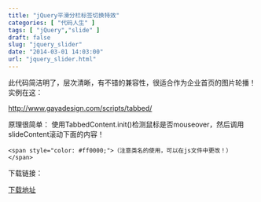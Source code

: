 ```yaml
---
title: "jQuery平滑分栏标签切换特效"
categories: [ "代码人生" ]
tags: [ "jQuery","slide" ]
draft: false
slug: "jquery_slider"
date: "2014-03-01 14:03:00"
url: "jquery_slider.html"
---
```


此代码简洁明了，层次清晰，有不错的兼容性，很适合作为企业首页的图片轮播！ 实例在这：

<a href="http://www.gayadesign.com/scripts/tabbed/" target="_blank">http://www.gayadesign.com/scripts/tabbed/</a>   

原理很简单： 使用TabbedContent.init()检测鼠标是否mouseover，然后调用slideContent滚动下面的内容！ 

    <span style="color: #ff0000;">（注意类名的使用，可以在js文件中更改！）</span>     

下载链接：

<a href="http://pan.baidu.com/s/1ntE64it" target="_blank">下载地址</a>